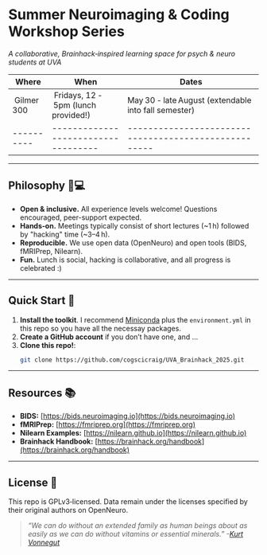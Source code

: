 # Summer Neuroimaging & Coding Workshop Series

*A collaborative, Brainhack‑inspired learning space for psych & neuro students at UVA*

| Where  | When                            | Dates                                  |
| ---------- | ----------------------------------- | ----------------------------------------------------- |
| Gilmer 300 | Fridays, 12 - 5pm (lunch provided!) | May 30 - late August (extendable into fall semester) |
| ---------- | ----------------------------------- | ----------------------------------------------------- |

---

## Philosophy 🧠💻

* **Open & inclusive.** All experience levels welcome! Questions encouraged, peer-support expected.
* **Hands‑on.** Meetings typically consist of short lectures (\~1 h) followed by "hacking" time (\~3–4 h).
* **Reproducible.** We use open data (OpenNeuro) and open tools (BIDS, fMRIPrep, Nilearn).
* **Fun.** Lunch is social, hacking is collaborative, and all progress is celebrated :)

---

## Quick Start 🚀

1. **Install the toolkit**. I recommend [Miniconda](https://docs.conda.io/en/latest/miniconda.html) plus the `environment.yml` in this repo so you have all the necessay packages.
2. **Create a GitHub account** if you don’t have one, and ...
3. **Clone this repo!**:
   ```bash
   git clone https://github.com/cogscicraig/UVA_Brainhack_2025.git
   ```

---

## Resources 📚

* **BIDS:** [https://bids.neuroimaging.io](https://bids.neuroimaging.io)
* **fMRIPrep:** [https://fmriprep.org](https://fmriprep.org)
* **Nilearn Examples:** [https://nilearn.github.io](https://nilearn.github.io)
* **Brainhack Handbook:** [https://brainhack.org/handbook](https://brainhack.org/handbook)

---

## License 📝

This repo is GPLv3‑licensed. Data remain under the licenses specified by their original authors on OpenNeuro.

> *“We can do without an extended family as human beings about as easily as we can do without vitamins or essential minerals.” -[Kurt Vonnegut](https://www.npr.org/transcripts/5165342)*
